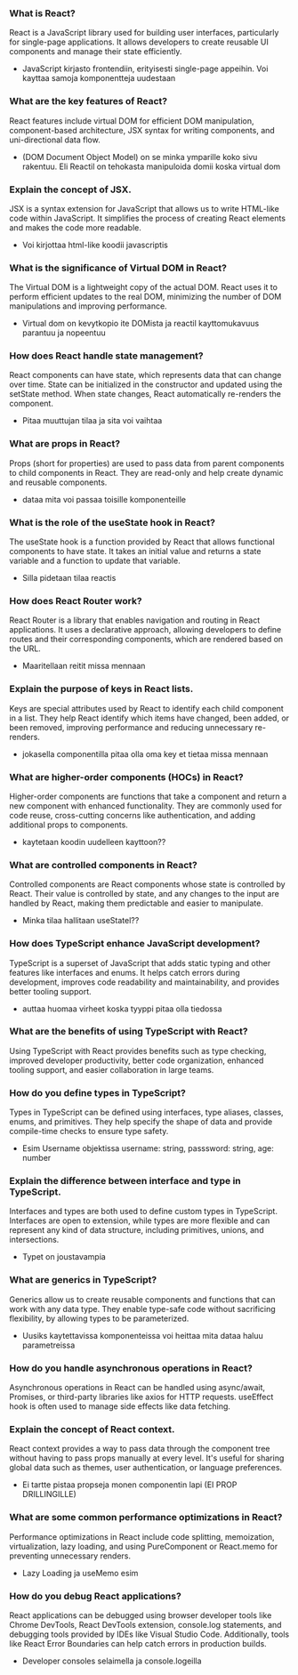 ### What is React?

React is a JavaScript library used for building user interfaces, particularly for single-page applications. It allows developers to create reusable UI components and manage their state efficiently.

- JavaScript kirjasto frontendiin, erityisesti single-page appeihin. Voi kayttaa samoja komponentteja uudestaan

### What are the key features of React?

React features include virtual DOM for efficient DOM manipulation, component-based architecture, JSX syntax for writing components, and uni-directional data flow.

- (DOM Document Object Model) on se minka ymparille koko sivu rakentuu. Eli Reactil on tehokasta manipuloida domii koska virtual dom

### Explain the concept of JSX.

JSX is a syntax extension for JavaScript that allows us to write HTML-like code within JavaScript. It simplifies the process of creating React elements and makes the code more readable.

- Voi kirjottaa html-like koodii javascriptis

### What is the significance of Virtual DOM in React?

The Virtual DOM is a lightweight copy of the actual DOM. React uses it to perform efficient updates to the real DOM, minimizing the number of DOM manipulations and improving performance.

- Virtual dom on kevytkopio ite DOMista ja reactil kayttomukavuus parantuu ja nopeentuu

### How does React handle state management?

React components can have state, which represents data that can change over time. State can be initialized in the constructor and updated using the setState method. When state changes, React automatically re-renders the component.

- Pitaa muuttujan tilaa ja sita voi vaihtaa

### What are props in React?

Props (short for properties) are used to pass data from parent components to child components in React. They are read-only and help create dynamic and reusable components.

- dataa mita voi passaa toisille komponenteille

### What is the role of the useState hook in React?

The useState hook is a function provided by React that allows functional components to have state. It takes an initial value and returns a state variable and a function to update that variable.

- Silla pidetaan tilaa reactis

### How does React Router work?

React Router is a library that enables navigation and routing in React applications. It uses a declarative approach, allowing developers to define routes and their corresponding components, which are rendered based on the URL.

- Maaritellaan reitit missa mennaan

### Explain the purpose of keys in React lists.

Keys are special attributes used by React to identify each child component in a list. They help React identify which items have changed, been added, or been removed, improving performance and reducing unnecessary re-renders.

- jokasella componentilla pitaa olla oma key et tietaa missa mennaan

### What are higher-order components (HOCs) in React?

Higher-order components are functions that take a component and return a new component with enhanced functionality. They are commonly used for code reuse, cross-cutting concerns like authentication, and adding additional props to components.

- kaytetaan koodin uudelleen kayttoon??

### What are controlled components in React?

Controlled components are React components whose state is controlled by React. Their value is controlled by state, and any changes to the input are handled by React, making them predictable and easier to manipulate.

- Minka tilaa hallitaan useStatel??

### How does TypeScript enhance JavaScript development?

TypeScript is a superset of JavaScript that adds static typing and other features like interfaces and enums. It helps catch errors during development, improves code readability and maintainability, and provides better tooling support.

- auttaa huomaa virheet koska tyyppi pitaa olla tiedossa

### What are the benefits of using TypeScript with React?

Using TypeScript with React provides benefits such as type checking, improved developer productivity, better code organization, enhanced tooling support, and easier collaboration in large teams.

### How do you define types in TypeScript?

Types in TypeScript can be defined using interfaces, type aliases, classes, enums, and primitives. They help specify the shape of data and provide compile-time checks to ensure type safety.

- Esim Username objektissa username: string, passsword: string, age: number

### Explain the difference between interface and type in TypeScript.

Interfaces and types are both used to define custom types in TypeScript. Interfaces are open to extension, while types are more flexible and can represent any kind of data structure, including primitives, unions, and intersections.

- Typet on joustavampia

### What are generics in TypeScript?

Generics allow us to create reusable components and functions that can work with any data type. They enable type-safe code without sacrificing flexibility, by allowing types to be parameterized.

- Uusiks kaytettavissa komponenteissa voi heittaa mita dataa haluu parametreissa

### How do you handle asynchronous operations in React?

Asynchronous operations in React can be handled using async/await, Promises, or third-party libraries like axios for HTTP requests. useEffect hook is often used to manage side effects like data fetching.

### Explain the concept of React context.

React context provides a way to pass data through the component tree without having to pass props manually at every level. It's useful for sharing global data such as themes, user authentication, or language preferences.

- Ei tartte pistaa propseja monen componentin lapi (EI PROP DRILLINGILLE)

### What are some common performance optimizations in React?

Performance optimizations in React include code splitting, memoization, virtualization, lazy loading, and using PureComponent or React.memo for preventing unnecessary renders.

- Lazy Loading ja useMemo esim

### How do you debug React applications?

React applications can be debugged using browser developer tools like Chrome DevTools, React DevTools extension, console.log statements, and debugging tools provided by IDEs like Visual Studio Code. Additionally, tools like React Error Boundaries can help catch errors in production builds.

- Developer consoles selaimella ja console.logeilla
